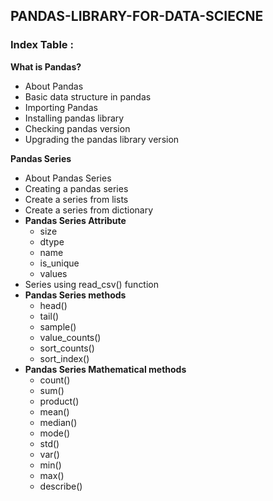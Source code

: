 ## PANDAS-LIBRARY-FOR-DATA-SCIECNE
### Index Table :
**What is Pandas?**
- About Pandas
- Basic data structure in pandas
- Importing Pandas
- Installing pandas library
- Checking pandas version
- Upgrading the pandas library version

**Pandas Series**
- About Pandas Series
- Creating a pandas series
- Create a series from lists
- Create a series from dictionary
- **Pandas Series Attribute**
    - size
    - dtype
    - name
    - is_unique
    - values
- Series using read_csv() function
- **Pandas Series methods**
  - head()
  - tail()
  - sample()
  - value_counts()
  - sort_counts()
  - sort_index()
- **Pandas Series Mathematical methods**
  - count()
  - sum()
  - product()
  - mean()
  - median()
  - mode()
  - std()
  - var()
  - min()
  - max()
  - describe()














